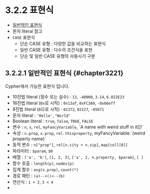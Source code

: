 # 3.2.2 표현식

* [일반적인 표현식](#chapter3221)
* 문자 literal 참고
* `CASE` 표현식
  * 단순 CASE 유형 : 다양한 값을 비교하는 표현식
  * 일반 CASE 유형 : 다수의 조건식을 표현
  * 단순 및 일반 CASE 유형의 사용시기 구분

## 3.2.2.1 일반적인 표현식 {#chapter3221}

Cypher에서 가능한 표현식 입니다.

* 10진법 literal \(정수 또는 실수\) : `13`, `-40000`, `3.14`, `6.022E23`
* 16진법 literal \(`0x`로 시작\) : `0x13af`, `0xFC3A9`, `-0x66eff`
* 8진법 literal \(`0`으로 시작\) : `01372`, `02127`, `-05671`
* 문자 literal : `'Hello'`, `"World"`
* Boolean literal : `true`, `false`, `TRUE`, `FALSE`
* 변수 : `n`, `x`, `rel`, `myFancyVariable`, \`A name with weird stuff in it\[\]!\`
* 속성 : `n.prop`, `x.prop`, `rel.thisproperty`, myFancyVariable.\`(weird property name)\`
* 동적 변수 : `n["prop"]`, `rel[n.city + n.zip]`, `map[coll[0]]`
* 파라미터 : `$param`, `$0`
* 배열 : `['a', 'b']`, `[1, 2, 3]`, `['a', 2, n.property, $param]`, `[ ]`
* 함수 호출 : `length(p)`, `nodes(p)`
* 집계 함수 : `avg(x.prop)`, `count(*)`
* 경로 패턴 : `(a)-->()<--(b)`
* 연산식 : `1 + 2`, `3 < 4`
* 
